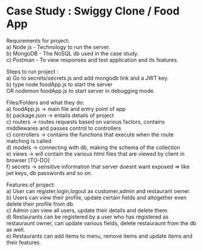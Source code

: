 # Case Study : Swiggy Clone / Food App

Requirements for project: <br /> 
a) Node js - Technology to run the server.<br /> 
b) MongoDB - The NoSQL db used in the case study.<br /> 
c) Postman - To view responses and test application and its features.<br /> 

Steps to run project : <br /> 
a) Go to secrets/secrets.js and add mongodb link and a JWT key.<br /> 
b) type node foodApp.js to start the server <br /> 
   OR nodemon foodApp.js to start server in debugging mode.<br /> 

Files/Folders and what they do: <br /> 
a) foodApp.js -> main file and entry point of app <br /> 
b) package.json -> entails details of project <br /> 
c) routers -> routes requests based on various factors, contains middlewares and passes control to controllers<br /> 
c) controllers -> contains the functions that execute when the route matching is called <br /> 
d) models -> connecting with db, making the schema of the collection <br /> 
e) views -> will contain the various html files that are viewed by client in browser [TO-DO]<br /> 
f) secrets -> sensitive information that server doesnt want exposed => like jwt keys, db passwords and so on.<br /> 

Features of project: <br /> 
a) User can register,login,logout as customer,admin and restaurant owner.<br /> 
b) Users can view their profile, update certain fields and altogether even delete their profile from db.<br /> 
c) Admin can view all users, update their details and delete them.<br /> 
d) Restaurants can be registered by a user who has registered as restauraunt owner, can update various fields, delete restauraunt from the db as well.<br /> 
e) Restaurants can add items to menu, remove items and update items and their features.<br /> 

